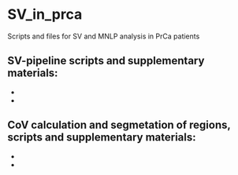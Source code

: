 # SV_in_prca
Scripts and files for SV and MNLP analysis in PrCa patients
## SV-pipeline scripts and supplementary materials:
-
- 
## CoV calculation and segmetation of regions, scripts and supplementary materials: 
- 
- 
